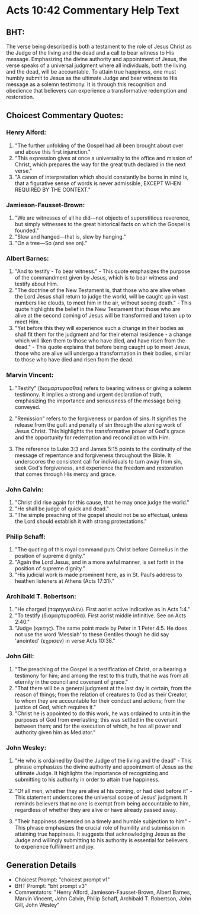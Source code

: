 # Acts 10:42 Commentary Help Text

## BHT:
The verse being described is both a testament to the role of Jesus Christ as the Judge of the living and the dead and a call to bear witness to His message. Emphasizing the divine authority and appointment of Jesus, the verse speaks of a universal judgment where all individuals, both the living and the dead, will be accountable. To attain true happiness, one must humbly submit to Jesus as the ultimate Judge and bear witness to His message as a solemn testimony. It is through this recognition and obedience that believers can experience a transformative redemption and restoration.

## Choicest Commentary Quotes:
### Henry Alford:
1. "The further unfolding of the Gospel had all been brought about over and above this first injunction."
2. "This expression gives at once a universality to the office and mission of Christ, which prepares the way for the great truth declared in the next verse."
3. "A canon of interpretation which should constantly be borne in mind is, that a figurative sense of words is never admissible, EXCEPT WHEN REQUIRED BY THE CONTEXT."

### Jamieson-Fausset-Brown:
1. "We are witnesses of all he did—not objects of superstitious reverence, but simply witnesses to the great historical facts on which the Gospel is founded."
2. "Slew and hanged—that is, slew by hanging."
3. "On a tree—So (and see on)."

### Albert Barnes:
1. "And to testify - To bear witness." - This quote emphasizes the purpose of the commandment given by Jesus, which is to bear witness and testify about Him.
2. "The doctrine of the New Testament is, that those who are alive when the Lord Jesus shall return to judge the world, will be caught up in vast numbers like clouds, to meet him in the air, without seeing death." - This quote highlights the belief in the New Testament that those who are alive at the second coming of Jesus will be transformed and taken up to meet Him.
3. "Yet before this they will experience such a change in their bodies as shall fit them for the judgment and for their eternal residence - a change which will liken them to those who have died, and have risen from the dead." - This quote explains that before being caught up to meet Jesus, those who are alive will undergo a transformation in their bodies, similar to those who have died and risen from the dead.

### Marvin Vincent:
1. "Testify" (διαμαρτυρασθαι) refers to bearing witness or giving a solemn testimony. It implies a strong and urgent declaration of truth, emphasizing the importance and seriousness of the message being conveyed.

2. "Remission" refers to the forgiveness or pardon of sins. It signifies the release from the guilt and penalty of sin through the atoning work of Jesus Christ. This highlights the transformative power of God's grace and the opportunity for redemption and reconciliation with Him.

3. The reference to Luke 3:3 and James 5:15 points to the continuity of the message of repentance and forgiveness throughout the Bible. It underscores the consistent call for individuals to turn away from sin, seek God's forgiveness, and experience the freedom and restoration that comes through His mercy and grace.

### John Calvin:
1. "Christ did rise again for this cause, that he may once judge the world." 
2. "He shall be judge of quick and dead." 
3. "The simple preaching of the gospel should not be so effectual, unless the Lord should establish it with strong protestations."

### Philip Schaff:
1. "The quoting of this royal command puts Christ before Cornelius in the position of supreme dignity."
2. "Again the Lord Jesus, and in a more awful manner, is set forth in the position of supreme dignity."
3. "His judicial work is made prominent here, as in St. Paul’s address to heathen listeners at Athens (Acts 17:31)."

### Archibald T. Robertson:
1. "He charged (παρηγγειλεν). First aorist active indicative as in Acts 1:4." 
2. "To testify (διαμαρτυρασθα). First aorist middle infinitive. See on Acts 2:40." 
3. "Judge (κριτης). The same point made by Peter in 1 Peter 4:5. He does not use the word 'Messiah' to these Gentiles though he did say 'anointed' (εχρισεν) in verse Acts 10:38."

### John Gill:
1. "The preaching of the Gospel is a testification of Christ, or a bearing a testimony for him; and among the rest to this truth, that he was from all eternity in the council and covenant of grace."
2. "That there will be a general judgment at the last day is certain, from the reason of things; from the relation of creatures to God as their Creator, to whom they are accountable for their conduct and actions; from the justice of God, which requires it."
3. "Christ he is appointed to do this work, he was ordained to unto it in the purposes of God from everlasting; this was settled in the covenant between them; and for the execution of which, he has all power and authority given him as Mediator."

### John Wesley:
1. "He who is ordained by God the Judge of the living and the dead" - This phrase emphasizes the divine authority and appointment of Jesus as the ultimate Judge. It highlights the importance of recognizing and submitting to his authority in order to attain true happiness.

2. "Of all men, whether they are alive at his coming, or had died before it" - This statement underscores the universal scope of Jesus' judgment. It reminds believers that no one is exempt from being accountable to him, regardless of whether they are alive or have already passed away.

3. "Their happiness depended on a timely and humble subjection to him" - This phrase emphasizes the crucial role of humility and submission in attaining true happiness. It suggests that acknowledging Jesus as the Judge and willingly submitting to his authority is essential for believers to experience fulfillment and joy.


## Generation Details
- Choicest Prompt: "choicest prompt v1"
- BHT Prompt: "bht prompt v3"
- Commentators: "Henry Alford, Jamieson-Fausset-Brown, Albert Barnes, Marvin Vincent, John Calvin, Philip Schaff, Archibald T. Robertson, John Gill, John Wesley"
